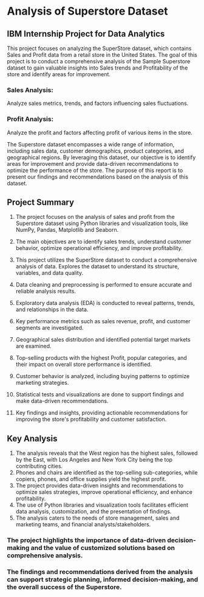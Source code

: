 
# Analysis of Superstore Dataset
## IBM Internship Project for Data Analytics

This project focuses on analyzing the SuperStore dataset, which contains Sales and Profit data from a retail store in the United States. The goal of this project is to conduct a comprehensive analysis of the Sample Superstore dataset to gain valuable insights into Sales trends and Profitability of the store and identify areas for improvement.

### Sales Analysis:
Analyze sales metrics, trends, and factors influencing sales fluctuations.

### Profit Analysis:
Analyze the profit and factors affecting profit of various items in the store.

The Superstore dataset encompasses a wide range of information, including sales data, customer demographics, product categories, and geographical regions. By leveraging this dataset, our objective is to identify areas for improvement and provide data-driven recommendations to optimize the performance of the store. The purpose of this report is to present our findings and recommendations based on the analysis of this dataset.

## Project Summary

1. The project focuses on the analysis of sales and profit from the Superstore dataset using Python libraries and visualization tools, like NumPy, Pandas, Matplotlib and Seaborn.
2. The main objectives are to identify sales trends, understand customer behavior, optimize operational efficiency, and improve profitability.
3. This project utilizes the SuperStore dataset to conduct a comprehensive analysis of data.
Explores the dataset to understand its structure, variables, and data quality.

4. Data cleaning and preprocessing is performed to ensure accurate and reliable analysis results.
5. Exploratory data analysis (EDA) is conducted to reveal patterns, trends, and relationships in the data.
6. Key performance metrics such as sales revenue, profit, and customer segments are investigated.
7. Geographical sales distribution and identified potential target markets are examined.
8. Top-selling products with the highest Profit, popular categories, and their impact on overall store performance is identified.
9. Customer behavior is analyzed, including buying patterns to optimize marketing strategies.
10. Statistical tests and visualizations are done to support findings and make data-driven recommendations.
11. Key findings and insights, providing actionable recommendations for improving the store's profitability and customer satisfaction.
## Key Analysis
1. The analysis reveals that the West region has the highest sales, followed by the East, with Los Angeles and New York City being the top contributing cities.
2. Phones and chairs are identified as the top-selling sub-categories, while copiers, phones, and office supplies yield the highest profit.
3. The project provides data-driven insights and recommendations to optimize sales strategies, improve operational efficiency, and enhance profitability.
4. The use of Python libraries and visualization tools facilitates efficient data analysis, customization, and the presentation of findings.
5. The analysis caters to the needs of store management, sales and marketing teams, and financial analysts/stakeholders.
### The project highlights the importance of data-driven decision-making and the value of customized solutions based on comprehensive analysis.
### The findings and recommendations derived from the analysis can support strategic planning, informed decision-making, and the overall success of the Superstore.